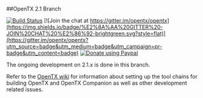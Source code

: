 ﻿##OpenTX 2.1 Branch

[![Build Status](https://travis-ci.org/opentx/opentx.svg?branch=master)](https://travis-ci.org/opentx/opentx)
[![Join the chat at https://gitter.im/opentx/opentx](https://img.shields.io/badge/%E2%8A%AA%20GITTER%20-JOIN%20CHAT%20%E2%86%92-brightgreen.svg?style=flat)](https://gitter.im/opentx/opentx?utm_source=badge&utm_medium=badge&utm_campaign=pr-badge&utm_content=badge)
[![Donate using Paypal](https://img.shields.io/badge/paypal-donate-yellow.svg)](https://www.paypal.com/cgi-bin/webscr?cmd=_s-xclick&hosted_button_id=DJ9MASSKVW8WN)

The ongoing development on 2.1.x is done in this branch.

Refer to the [OpenTX wiki][wiki] for information about setting up the tool chains for building OpenTX and OpenTX Companion as well as other development related issues.

  [wiki]: https://github.com/opentx/opentx/wiki

